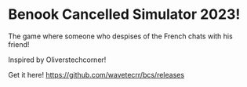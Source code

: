 # Benook Cancelled Simulator 2023!

The game where someone who despises of the French chats with his friend!

Inspired by Oliverstechcorner!

Get it here! https://github.com/wavetecrr/bcs/releases
